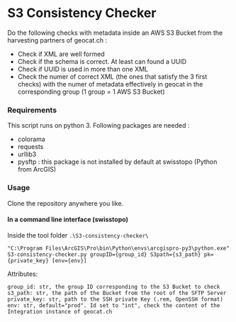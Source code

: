 # S3 Consistency Checker
Do the following checks with metadata inside an AWS S3 Bucket from the harvesting partners of geocat.ch :
* Check if XML are well formed
* Check if the schema is correct. At least can found a UUID
* Check if UUID is used in more than one XML
* Check the numer of correct XML (the ones that satisfy the 3 first checks) with the numer of metadata effectively in geocat 
in the corresponding group (1 group = 1 AWS S3 Bucket)
### Requirements
This script runs on python 3. Following packages are needed :
* colorama
* requests
* urllib3
* pysftp : this package is not installed by default at swisstopo (Python from ArcGIS)
### Usage
Clone the repository anywhere you like.
#### In a command line interface (swisstopo)
Inside the tool folder ``.\S3-consistency-checker\``

```
"C:\Program Files\ArcGIS\Pro\bin\Python\envs\arcgispro-py3\python.exe" S3-consistency-checker.py groupID={group_id} S3path={s3_path} pk={private_key} [env={env}] 
```

Attributes:
```
group_id: str, the group ID corresponding to the S3 Bucket to check
s3_path: str, the path of the Bucket from the root of the SFTP Server
private_key: str, path to the SSH private Key (.rem, OpenSSH format)
env: str, default="prod". Id set to "int", check the content of the Integration instance of geocat.ch
```
